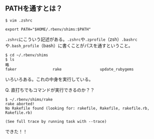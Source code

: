 ## PATHを通すとは？

```
$ vim .zshrc

export PATH="$HOME/.rbenv/shims:$PATH"
```

`.zshrc`にこういう記述がある。`.zshrc`や`.zprofile`（zsh）`.bashrc`や`.bash_profile`（bash）に書くことがパスを通すということ。

```
$ cd ~/.rbenv/shims
$ ls
略
faker                rake                 update_rubygems
```

いろいろある。これの中身を実行している。

Q. 直打ちでもコマンドが実行できるのか？？

```
$ ~/.rbenv/shims/rake
rake aborted!
No Rakefile found (looking for: rakefile, Rakefile, rakefile.rb, Rakefile.rb)

(See full trace by running task with --trace)
```

できた！！
